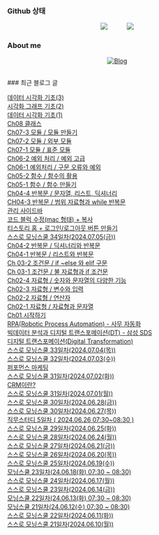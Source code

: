 
### Github 상태

<div id = "main" align = 'center'>
  <img src = "https://github-readme-stats.vercel.app/api?username=HGJin&count_private=true&show_icons=true&theme=radical"
    style = 'height: auto; margin-left: 20px; margin-right: 20px; padding = 10px;'/>
  <img src = "https://github-readme-stats.vercel.app/api/top-langs/?username=HGJin&layout=compact"
    style = 'height: auto; margin-left: 20px; margin-right: 20px; padding = 10px;'/>
</div>

### About me
<p align='center'>
  <a href = 'https://hjindata.tistory.com/'><img src="https://img.shields.io/badge/Blog-FF572?style=flat-square&logo=blogger&logoColor=white" alt="Blog"></a>
</p>

<br>
### 최근 블로그 글

<a href = "https://hjindata.tistory.com/122">데이터 시각화 기초(3)</a><br><a href = "https://hjindata.tistory.com/121">시각화 그래프 기초(2)</a><br><a href = "https://hjindata.tistory.com/120">데이터 시각화 기초(1)</a><br><a href = "https://hjindata.tistory.com/119">Ch08 클래스</a><br><a href = "https://hjindata.tistory.com/118">Ch07-3 모듈 / 모듈 만들기</a><br><a href = "https://hjindata.tistory.com/117">Ch07-2 모듈 / 외부 모듈</a><br><a href = "https://hjindata.tistory.com/116">Ch07-1 모듈 / 표준 모듈</a><br><a href = "https://hjindata.tistory.com/115">Ch06-2 예외 처리 / 예외 고급</a><br><a href = "https://hjindata.tistory.com/114">Ch06-1 예외처리 / 구문 오류와 예외</a><br><a href = "https://hjindata.tistory.com/113">Ch05-2 함수 / 함수의 활용</a><br><a href = "https://hjindata.tistory.com/112">Ch05-1 함수 / 함수 만들기</a><br><a href = "https://hjindata.tistory.com/111">Ch04-4 반복문 / 문자열, 리스트, 딕셔너리</a><br><a href = "https://hjindata.tistory.com/110">CH04-3 반복문 / 범위 자료형과 while 반복문</a><br><a href = "https://hjindata.tistory.com/109">관리 사이드바</a><br><a href = "https://hjindata.tistory.com/108">코드 블럭 수정(mac 형태) + 복사</a><br><a href = "https://hjindata.tistory.com/107">티스토리 홈 + 로그인/로그아웃 버튼 만들기</a><br><a href = "https://hjindata.tistory.com/94">스스로 모닝스쿨 34일차(2024.07.05(금))</a><br><a href = "https://hjindata.tistory.com/106">Ch04-2 반복문 / 딕셔너리와 반복문</a><br><a href = "https://hjindata.tistory.com/105">Ch04-1 반복문 / 리스트와 반복문</a><br><a href = "https://hjindata.tistory.com/102">Ch 03-2 조건문 / if ~else 와 elif 구문</a><br><a href = "https://hjindata.tistory.com/101">Ch 03-1 조건문 / 불 자료형과 if 조건문</a><br><a href = "https://hjindata.tistory.com/100">Ch02-4 자료형 / 숫자와 문자열의 다양한 기능</a><br><a href = "https://hjindata.tistory.com/99">Ch02-3 자료형 / 변수와 입력</a><br><a href = "https://hjindata.tistory.com/98">Ch02-2 자료형 / 연산자</a><br><a href = "https://hjindata.tistory.com/97">Ch02-1 자료형 / 자료형과 문자열</a><br><a href = "https://hjindata.tistory.com/96">Ch01 시작하기</a><br><a href = "https://hjindata.tistory.com/93">RPA(Robotic Process Automation) - 사무 자동화</a><br><a href = "https://hjindata.tistory.com/92">빅데이터 분석과 디지털 트랜스포메이션(DT) - 삼성 SDS</a><br><a href = "https://hjindata.tistory.com/91">디지털 트랜스포메이션(Digital Transformation)</a><br><a href = "https://hjindata.tistory.com/90">스스로 모닝스쿨 33일차(2024.07.04(목))</a><br><a href = "https://hjindata.tistory.com/89">스스로 모닝스쿨 32일차(2024.07.03(수))</a><br><a href = "https://hjindata.tistory.com/88">퍼포먼스 마케팅</a><br><a href = "https://hjindata.tistory.com/86">스스로 모닝스쿨 31일차(2024.07.02(화))</a><br><a href = "https://hjindata.tistory.com/84">CRM이란?</a><br><a href = "https://hjindata.tistory.com/83">스스로 모닝스쿨 31일차(2024.07.01(월))</a><br><a href = "https://hjindata.tistory.com/80">스스로 모닝스쿨 30일차(2024.06.28(금))</a><br><a href = "https://hjindata.tistory.com/78">스스로 모닝스쿨 30일차(2024.06.27(목))</a><br><a href = "https://hjindata.tistory.com/76">직무스터디 5일차 ( 2024.06.26 07:30~08:30 )</a><br><a href = "https://hjindata.tistory.com/73">스스로 모닝스쿨 29일차(2024.06.25(화))</a><br><a href = "https://hjindata.tistory.com/71">스스로 모닝스쿨 28일차(2024.06.24(월))</a><br><a href = "https://hjindata.tistory.com/70">스스로 모닝스쿨 27일차(2024.06.21(금))</a><br><a href = "https://hjindata.tistory.com/69">스스로 모닝스쿨 26일차(2024.06.20(목))</a><br><a href = "https://hjindata.tistory.com/67">스스로 모닝스쿨 25일차(2024.06.19(수))</a><br><a href = "https://hjindata.tistory.com/66">모닝스쿨 23일차(24.06.18(화) 07:30 ~ 08:30)</a><br><a href = "https://hjindata.tistory.com/64">스스로 모닝스쿨 24일차(2024.06.17(월))</a><br><a href = "https://hjindata.tistory.com/62">스스로 모닝스쿨 23일차(2024.06.14(금))</a><br><a href = "https://hjindata.tistory.com/61">모닝스쿨 22일차(24.06.13(화) 07:30 ~ 08:30)</a><br><a href = "https://hjindata.tistory.com/60">모닝스쿨 21일차(24.06.12(수) 07:30 ~ 08:30)</a><br><a href = "https://hjindata.tistory.com/59">스스로 모닝스쿨 22일차(2024.06.11(화))</a><br><a href = "https://hjindata.tistory.com/58">스스로 모닝스쿨 21일차(2024.06.10(월))</a><br>